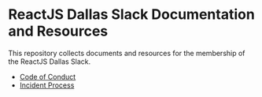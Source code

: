 # ReactJS Dallas Slack Documentation and Resources

This repository collects documents and resources for the membership of the ReactJS Dallas Slack.

* [Code of Conduct](https://github.com/reactjs-dallas/documents-and-resources/blob/master/code-of-conduct.md)
* [Incident Process](https://github.com/reactjs-dallas/documents-and-resources/blob/master/incident-process.md)
